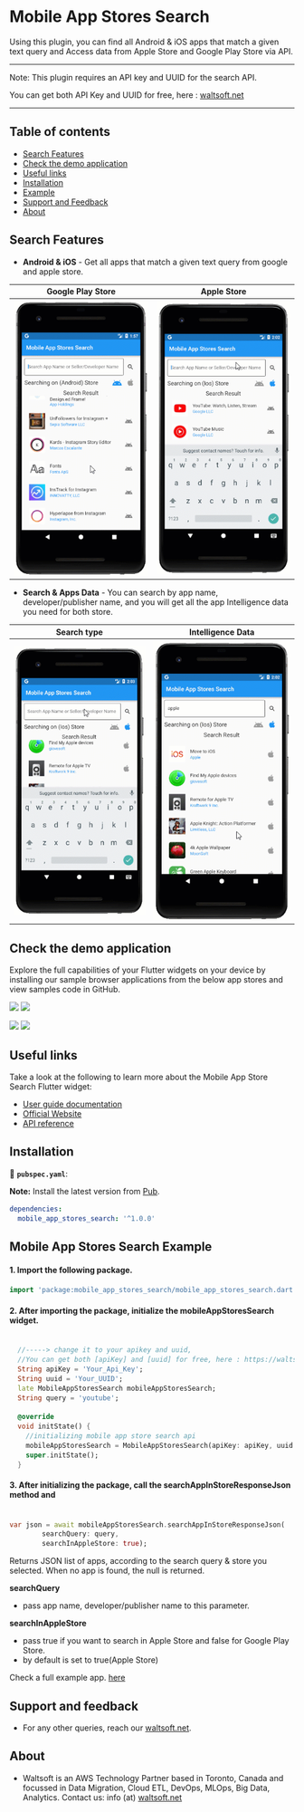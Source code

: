 # Mobile App Stores Search

Using this plugin, you can find all Android & iOS apps that match a given text query and Access data from Apple Store and Google Play Store via API.

--------------------------------------------------------------------------
Note: This plugin requires an API key and UUID for the search API.

You can get both API Key and UUID for free, here : [waltsoft.net](https://waltsoft.net/mobile_store_search_api)

----------------------------------------------------------------------------

## Table of contents
* [Search Features](#search-features)
* [Check the demo application](#check-the-demo-application)
* [Useful links](#useful-links)
* [Installation](#installation)
* [Example](#mobile-app-stores-search-example)
* [Support and Feedback](#support-and-feedback)
* [About](#support-and-feedback)

## Search Features

* **Android & iOS** - Get all apps that match a given text query from google and apple store.

 Google Play Store  | Apple Store 
 -------------------------------| ------------------------------ 
 ![style1](https://raw.githubusercontent.com/awsdataarchitect/mobile_app_stores_search/main/screenshot_demo/google_store_search.gif) | ![style10](https://raw.githubusercontent.com/awsdataarchitect/mobile_app_stores_search/main/screenshot_demo/apple_store_search.gif)  
 
* **Search & Apps Data** - You can search by app name, developer/publisher name, and you will get all the app Intelligence data you need for both store.

 Search type  | Intelligence Data
 -------------|------------------ 
 ![style1](https://raw.githubusercontent.com/awsdataarchitect/mobile_app_stores_search/main/screenshot_demo/seller_or_developer_search.gif) | ![style10](https://raw.githubusercontent.com/awsdataarchitect/mobile_app_stores_search/main/screenshot_demo/app_details.gif)  
 

## Check the demo application

Explore the full capabilities of your Flutter widgets on your device by installing our sample browser applications from the below app stores and view samples code in GitHub.


  <a href="https://github.com/awsdataarchitect/mobile_app_stores_search"><img src="https://firebasestorage.googleapis.com/v0/b/notifications-tracker.appspot.com/o/google_play_demo.png?alt=media&token=f9400974-5334-4381-981e-b4616cb7e56d"/></a>
  <a href="https://github.com/awsdataarchitect/mobile_app_stores_search"><img src="https://firebasestorage.googleapis.com/v0/b/notifications-tracker.appspot.com/o/ios_demo.png?alt=media&token=1916b62e-caec-4ba8-8e4e-321b555f0ed2"/></a>
  
  <a href="https://waltsoft.net/mobile_store_search_api/api_demo"><img src="https://firebasestorage.googleapis.com/v0/b/notifications-tracker.appspot.com/o/web_demo.png?alt=media&token=60d49e0a-0ec3-41a1-abab-3413ee1e00c7"/></a> 
  <a href="https://github.com/awsdataarchitect/mobile_app_stores_search"><img src="https://firebasestorage.googleapis.com/v0/b/notifications-tracker.appspot.com/o/github.png?alt=media&token=60a69a19-0266-41d5-a8ab-1755b2a92139"/></a>


## Useful links
Take a look at the following to learn more about the Mobile App Store Search Flutter widget:

* [User guide documentation](https://waltsoft.net/mobile_store_search_api/api_doc)
* [Official Website](https://waltsoft.net/)
* [API reference](https://waltsoft.net/mobile_store_search_api/api_doc)

## Installation
 📂 **`pubspec.yaml`**:

**Note:** Install the latest version from [Pub](https://pub.dev/).

```yaml
dependencies:
  mobile_app_stores_search: '^1.0.0'
```
## Mobile App Stores Search Example


#### 1. Import the following package.

```dart
import 'package:mobile_app_stores_search/mobile_app_stores_search.dart';
```

#### 2. After importing the package, initialize the **mobileAppStoresSearch** widget.

```dart

  //-----> change it to your apikey and uuid,
  //You can get both [apiKey] and [uuid] for free, here : https://waltsoft.net/mobile_store_search_api <-----//
  String apiKey = 'Your_Api_Key';
  String uuid = 'Your_UUID';
  late MobileAppStoresSearch mobileAppStoresSearch;
  String query = 'youtube';

  @override
  void initState() {
    //initializing mobile app store search api
    mobileAppStoresSearch = MobileAppStoresSearch(apiKey: apiKey, uuid: uuid);
    super.initState();
  }
```
#### 3. After initializing the package, call the **searchAppInStoreResponseJson** method and

```dart

var json = await mobileAppStoresSearch.searchAppInStoreResponseJson(
        searchQuery: query,
        searchInAppleStore: true);

```
Returns JSON list of apps, according to the search query & store you selected.
When no app is found, the null is returned.

  **searchQuery**
  - pass app name, developer/publisher name to this parameter.

  **searchInAppleStore**
  - pass true if you want to search in Apple Store and false for Google Play Store.
  - by default is set to true(Apple Store)

Check a full example app. [here](https://github.com/awsdataarchitect/mobile_app_stores_search/blob/main/example/lib/main.dart)
## Support and feedback

* For any other queries, reach our [waltsoft.net](https://waltsoft.net).

## About

* Waltsoft is an AWS Technology Partner based in Toronto, Canada and focussed in Data Migration, Cloud ETL, DevOps, MLOps, Big Data, Analytics. Contact us: info (at) [waltsoft.net](https://waltsoft.net)

